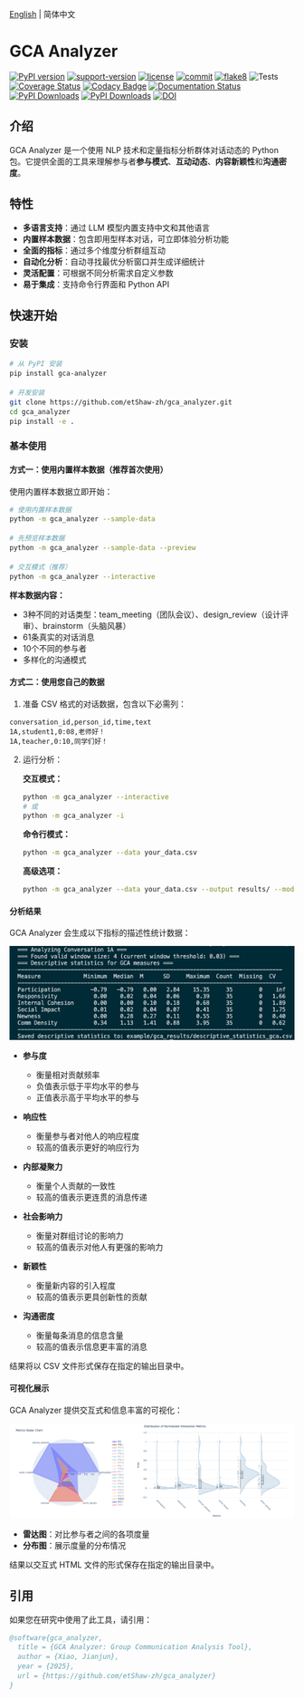 [English](README.md) | 简体中文
# GCA Analyzer

[![PyPI version](https://badge.fury.io/py/gca-analyzer.svg)](https://pypi.org/project/gca-analyzer)
[![support-version](https://img.shields.io/pypi/pyversions/gca-analyzer)](https://img.shields.io/pypi/pyversions/gca-analyzer)
[![license](https://img.shields.io/github/license/etShaw-zh/gca_analyzer)](https://github.com/etShaw-zh/gca_analyzer/blob/master/LICENSE)
[![commit](https://img.shields.io/github/last-commit/etShaw-zh/gca_analyzer)](https://github.com/etShaw-zh/gca_analyzer/commits/master)
[![flake8](https://github.com/etShaw-zh/gca_analyzer/workflows/lint/badge.svg)](https://github.com/etShaw-zh/gca_analyzer/actions?query=workflow%3ALint)
![Tests](https://github.com/etShaw-zh/gca_analyzer/actions/workflows/python-test.yml/badge.svg)
[![Coverage Status](https://codecov.io/gh/etShaw-zh/gca_analyzer/branch/main/graph/badge.svg?token=GLAVYYCD9L)](https://codecov.io/gh/etShaw-zh/gca_analyzer)
[![Codacy Badge](https://app.codacy.com/project/badge/Grade/581d2fea968f4b0ab821c8b3d94eaac0)](https://app.codacy.com/gh/etShaw-zh/gca_analyzer/dashboard?utm_source=gh&utm_medium=referral&utm_content=&utm_campaign=Badge_grade)
[![Documentation Status](https://readthedocs.org/projects/gca-analyzer/badge/?version=latest)](https://gca-analyzer.readthedocs.io/en/latest/?badge=latest)
[![PyPI Downloads](https://static.pepy.tech/badge/gca-analyzer)](https://pepy.tech/projects/gca-analyzer)
[![PyPI Downloads](https://static.pepy.tech/badge/gca-analyzer/month)](https://pepy.tech/projects/gca-analyzer)
[![DOI](https://zenodo.org/badge/915395583.svg)](https://doi.org/10.5281/zenodo.14647250)

## 介绍

GCA Analyzer 是一个使用 NLP 技术和定量指标分析群体对话动态的 Python 包。它提供全面的工具来理解参与者**参与模式**、**互动动态**、**内容新颖性**和**沟通密度**。

## 特性

- **多语言支持**：通过 LLM 模型内置支持中文和其他语言
- **内置样本数据**：包含即用型样本对话，可立即体验分析功能
- **全面的指标**：通过多个维度分析群组互动
- **自动化分析**：自动寻找最优分析窗口并生成详细统计
- **灵活配置**：可根据不同分析需求自定义参数
- **易于集成**：支持命令行界面和 Python API

## 快速开始

### 安装

```bash
# 从 PyPI 安装
pip install gca-analyzer

# 开发安装
git clone https://github.com/etShaw-zh/gca_analyzer.git
cd gca_analyzer
pip install -e .
```

### 基本使用

#### 方式一：使用内置样本数据（推荐首次使用）

使用内置样本数据立即开始：

```bash
# 使用内置样本数据
python -m gca_analyzer --sample-data

# 先预览样本数据
python -m gca_analyzer --sample-data --preview

# 交互模式（推荐）
python -m gca_analyzer --interactive
```

**样本数据内容：**
- 3种不同的对话类型：team_meeting（团队会议）、design_review（设计评审）、brainstorm（头脑风暴）
- 61条真实的对话消息
- 10个不同的参与者
- 多样化的沟通模式

#### 方式二：使用您自己的数据

1. 准备 CSV 格式的对话数据，包含以下必需列：
```
conversation_id,person_id,time,text
1A,student1,0:08,老师好！
1A,teacher,0:10,同学们好！
```

2. 运行分析：

   **交互模式：**
   ```bash
   python -m gca_analyzer --interactive
   # 或
   python -m gca_analyzer -i
   ```

   **命令行模式：**
   ```bash
   python -m gca_analyzer --data your_data.csv
   ```

   **高级选项：**
   ```bash
   python -m gca_analyzer --data your_data.csv --output results/ --model-name your-model --console-level INFO
   ```

#### 分析结果

GCA Analyzer 会生成以下指标的描述性统计数据：

![描述性统计](/docs/_static/gca_results.jpg)

- **参与度**
  - 衡量相对贡献频率
  - 负值表示低于平均水平的参与
  - 正值表示高于平均水平的参与

- **响应性**
  - 衡量参与者对他人的响应程度
  - 较高的值表示更好的响应行为

- **内部凝聚力**
  - 衡量个人贡献的一致性
  - 较高的值表示更连贯的消息传递

- **社会影响力**
  - 衡量对群组讨论的影响力
  - 较高的值表示对他人有更强的影响力

- **新颖性**
  - 衡量新内容的引入程度
  - 较高的值表示更具创新性的贡献

- **沟通密度**
  - 衡量每条消息的信息含量
  - 较高的值表示信息更丰富的消息

结果将以 CSV 文件形式保存在指定的输出目录中。

#### 可视化展示

GCA Analyzer 提供交互式和信息丰富的可视化：

![GCA分析结果](/docs/_static/vizs.png)

- **雷达图**：对比参与者之间的各项度量
- **分布图**：展示度量的分布情况

结果以交互式 HTML 文件的形式保存在指定的输出目录中。

## 引用

如果您在研究中使用了此工具，请引用：

```bibtex
@software{gca_analyzer,
  title = {GCA Analyzer: Group Communication Analysis Tool},
  author = {Xiao, Jianjun},
  year = {2025},
  url = {https://github.com/etShaw-zh/gca_analyzer}
}
```
